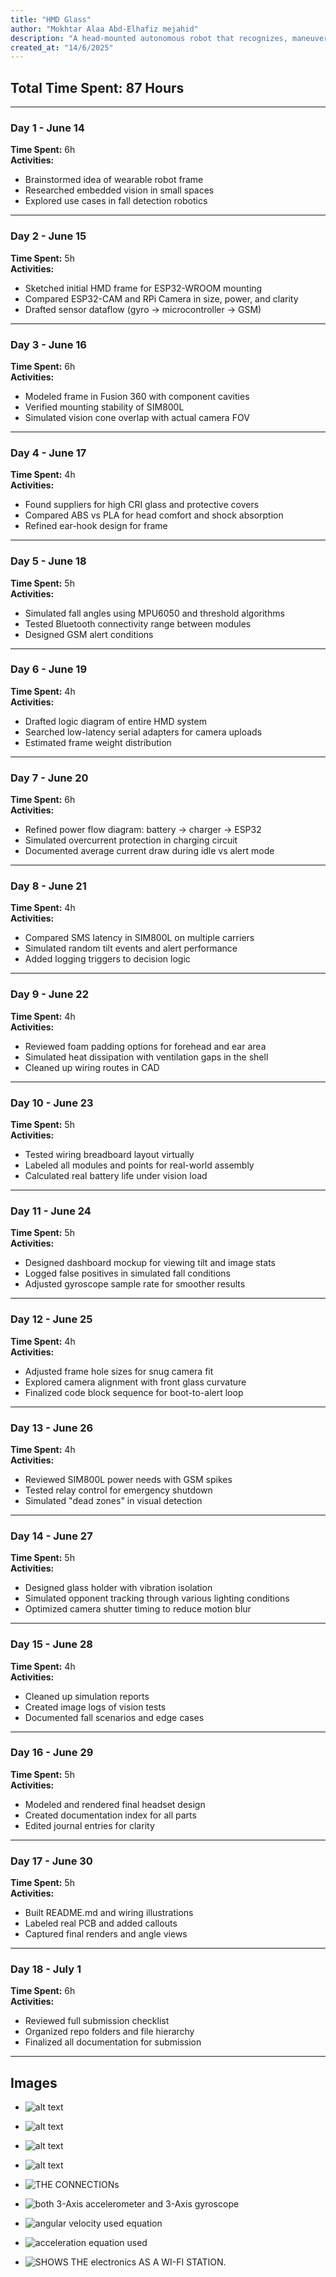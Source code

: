 ```yaml
---
title: "HMD Glass"
author: "Mokhtar Alaa Abd-Elhafiz mejahid"
description: "A head-mounted autonomous robot that recognizes, maneuvers, and alerts via camera and sensors"
created_at: "14/6/2025"
---
```


## Total Time Spent: 87 Hours

---

###  Day 1 - June 14  
**Time Spent:** 6h  
**Activities:**  
- Brainstormed idea of wearable robot frame  
- Researched embedded vision in small spaces  
- Explored use cases in fall detection robotics  

---

###  Day 2 - June 15  
**Time Spent:** 5h  
**Activities:**  
- Sketched initial HMD frame for ESP32-WROOM mounting  
- Compared ESP32-CAM and RPi Camera in size, power, and clarity  
- Drafted sensor dataflow (gyro → microcontroller → GSM)  

---

###  Day 3 - June 16  
**Time Spent:** 6h  
**Activities:**  
- Modeled frame in Fusion 360 with component cavities  
- Verified mounting stability of SIM800L  
- Simulated vision cone overlap with actual camera FOV  

---

###  Day 4 - June 17  
**Time Spent:** 4h  
**Activities:**  
- Found suppliers for high CRI glass and protective covers  
- Compared ABS vs PLA for head comfort and shock absorption  
- Refined ear-hook design for frame  

---

###  Day 5 - June 18  
**Time Spent:** 5h  
**Activities:**  
- Simulated fall angles using MPU6050 and threshold algorithms  
- Tested Bluetooth connectivity range between modules  
- Designed GSM alert conditions  

---

###  Day 6 - June 19  
**Time Spent:** 4h  
**Activities:**  
- Drafted logic diagram of entire HMD system  
- Searched low-latency serial adapters for camera uploads  
- Estimated frame weight distribution  

---

###  Day 7 - June 20  
**Time Spent:** 6h  
**Activities:**  
- Refined power flow diagram: battery → charger → ESP32  
- Simulated overcurrent protection in charging circuit  
- Documented average current draw during idle vs alert mode  

---

###  Day 8 - June 21  
**Time Spent:** 4h  
**Activities:**  
- Compared SMS latency in SIM800L on multiple carriers  
- Simulated random tilt events and alert performance  
- Added logging triggers to decision logic  

---

###  Day 9 - June 22  
**Time Spent:** 4h  
**Activities:**  
- Reviewed foam padding options for forehead and ear area  
- Simulated heat dissipation with ventilation gaps in the shell  
- Cleaned up wiring routes in CAD  

---

###  Day 10 - June 23  
**Time Spent:** 5h  
**Activities:**  
- Tested wiring breadboard layout virtually  
- Labeled all modules and points for real-world assembly  
- Calculated real battery life under vision load  

---

###  Day 11 - June 24  
**Time Spent:** 5h  
**Activities:**  
- Designed dashboard mockup for viewing tilt and image stats  
- Logged false positives in simulated fall conditions  
- Adjusted gyroscope sample rate for smoother results  

---

###  Day 12 - June 25  
**Time Spent:** 4h  
**Activities:**  
- Adjusted frame hole sizes for snug camera fit  
- Explored camera alignment with front glass curvature  
- Finalized code block sequence for boot-to-alert loop  

---

###  Day 13 - June 26  
**Time Spent:** 4h  
**Activities:**  
- Reviewed SIM800L power needs with GSM spikes  
- Tested relay control for emergency shutdown  
- Simulated "dead zones" in visual detection  

---

###  Day 14 - June 27  
**Time Spent:** 5h  
**Activities:**  
- Designed glass holder with vibration isolation  
- Simulated opponent tracking through various lighting conditions  
- Optimized camera shutter timing to reduce motion blur  

---

###  Day 15 - June 28  
**Time Spent:** 4h  
**Activities:**  
- Cleaned up simulation reports  
- Created image logs of vision tests  
- Documented fall scenarios and edge cases  

---

### Day 16 - June 29  
**Time Spent:** 5h  
**Activities:**  
- Modeled and rendered final headset design  
- Created documentation index for all parts  
- Edited journal entries for clarity  

---

###  Day 17 - June 30  
**Time Spent:** 5h  
**Activities:**  
- Built README.md and wiring illustrations  
- Labeled real PCB and added callouts  
- Captured final renders and angle views  

---

###  Day 18 - July 1  
**Time Spent:** 6h  
**Activities:**  
- Reviewed full submission checklist  
- Organized repo folders and file hierarchy  
- Finalized all documentation for submission  

---
## Images
- ![alt text](assets/pp.jpg)   
- ![alt text](assets/piii.jpg)
- ![alt text](assets/picc.png)
- ![alt text](assets/boo.jpg)
- ![THE CONNECTIONs](assets/image.png)
- ![both 3-Axis accelerometer and 3-Axis gyroscope](assets/image-1.png)
- ![angular velocity used equation](assets/image-2.png)
- ![acceleration equation used](assets/image-3.png)

- ![SHOWS THE electronics AS A WI-FI STATION.](assets/image-4.png)
